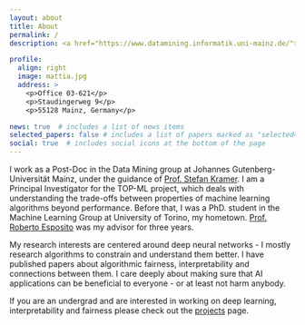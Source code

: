 ```yaml
---
layout: about
title: About
permalink: /
description: <a href="https://www.datamining.informatik.uni-mainz.de/">Post-Doc at Johannes Gutenberg-Universität Mainz</a>.Staudingerweg 9 55128 Mainz, DE.

profile:
  align: right
  image: mattia.jpg
  address: >
    <p>Office 03-621</p>
    <p>Staudingerweg 9</p>
    <p>55128 Mainz, Germany</p>

news: true  # includes a list of news items
selected_papers: false # includes a list of papers marked as "selected={true}"
social: true  # includes social icons at the bottom of the page
---
```


I work as a Post-Doc in the Data Mining group at Johannes Gutenberg-Universität Mainz, under the guidance of [Prof. Stefan Kramer](https://www.datamining.informatik.uni-mainz.de/stefan-kramer/). I am a Principal Investigator for the TOP-ML project, which deals with understanding the trade-offs between properties of machine learning algorithms beyond performance. Before that, I was a PhD. student in the Machine Learning Group at University of Torino, my hometown. [Prof. Roberto Esposito](http://informatica.unito.it/do/docenti.pl/Alias?roberto.esposito#tab-profilo) was my advisor for three years.

My research interests are centered around deep neural networks - I mostly research algorithms to constrain and understand them better. I have published papers about algorithmic fairness, interpretability and connections between them. I care deeply about making sure that AI applications can be beneficial to everyone - or at least not harm anybody.

If you are an undergrad and are interested in working on deep learning, interpretability and fairness please check out the [projects]({{site.baseurl}}/projects) page. 

